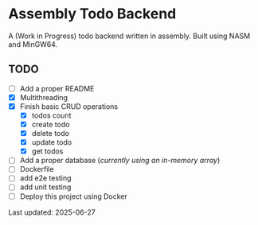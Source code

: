 # Assembly Todo Backend
A (Work in Progress) todo backend written in assembly. Built using NASM and MinGW64.

## TODO
 - [ ] Add a proper README
 - [x] Multithreading 
 - [x] Finish basic CRUD operations
   - [x] todos count
   - [x] create todo
   - [x] delete todo
   - [x] update todo
   - [x] get todos
 - [ ] Add a proper database (*currently using an in-memory array*)
 - [ ] Dockerfile
 - [ ] add e2e testing
 - [ ] add unit testing
 - [ ] Deploy this project using Docker
 
Last updated: 2025-06-27